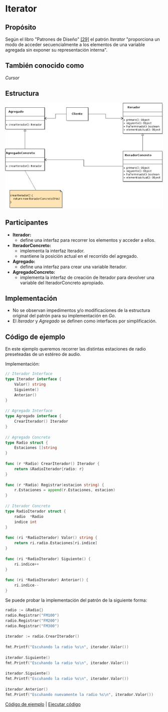 # Iterator

## Propósito

Según el libro "Patrones de Diseño" [\[29\]](../../../recursos.md) el patrón _Iterator_ "proporciona un modo de acceder secuencialmente a los elementos de una variable agregada sin exponer su representación interna".

## También conocido como

_Cursor_

## Estructura

![](../../../.gitbook/assets/iterator.png)

## Participantes

* **Iterador:**
  * define una interfaz para recorrer los elementos y acceder a ellos.
* **IteradorConcreto:**
  * implementa la interfaz Iterador.
  * mantiene la posición actual en el recorrido del agregado.
* **Agregado:**
  * define una interfaz para crear una variable Iterador.
* **AgregadoConcreto:**
  * implementa la interfaz de creación de Iterador para devolver una variable del IteradorConcreto apropiado.

## Implementación

* No se observan impedimentos y/o modificaciones de la estructura original del patrón para su implementación en _Go_.
* El _Iterador_ y _Agregado_ se definen como interfaces por simplificación.

## Código de ejemplo

En este ejemplo queremos recorrer las distintas estaciones de radio preseteadas de un estéreo de audio.

Implementación:

```go
// Iterador Interface
type Iterador interface {
    Valor() string
    Siguiente()
    Anterior()
}

// Agregado Interface
type Agregado interface {
    CrearIterador() Iterador
}

// Agregado Concreto
type Radio struct {
    Estaciones []string
}

func (r *Radio) CrearIterador() Iterador {
    return &RadioIterador{radio: r}
}

func (r *Radio) Registrar(estacion string) {
    r.Estaciones = append(r.Estaciones, estacion)
}

// Iterador Concreto
type RadioIterador struct {
    radio  *Radio
    indice int
}

func (ri *RadioIterador) Valor() string {
    return ri.radio.Estaciones[ri.indice]
}

func (ri *RadioIterador) Siguiente() {
    ri.indice++
}

func (ri *RadioIterador) Anterior() {
    ri.indice--
}
```

Se puede probar la implementación del patrón de la siguiente forma:

```go
radio := &Radio{}
radio.Registrar("FM100")
radio.Registrar("FM200")
radio.Registrar("FM300")

iterador := radio.CrearIterador()

fmt.Printf("Escuhando la radio %s\n", iterador.Valor())

iterador.Siguiente()
fmt.Printf("Escuhando la radio %s\n", iterador.Valor())

iterador.Siguiente()
fmt.Printf("Escuhando la radio %s\n", iterador.Valor())

iterador.Anterior()
fmt.Printf("Escuhando nuevamente la radio %s\n", iterador.Valor())
```

[Código de ejemplo](https://github.com/danielspk/designpatternsingo/tree/master/patrones/comportamiento/iterator) \| [Ejecutar código](https://play.golang.org/p/qpY_F7wrd6u)

